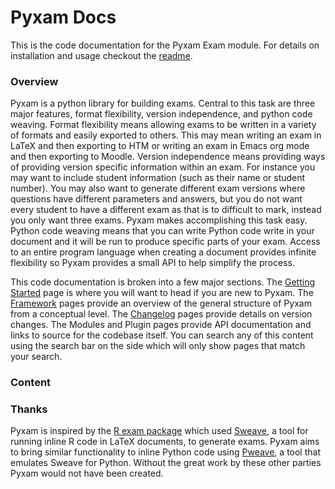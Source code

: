 # Pyxam Docs

This is the code documentation for the Pyxam Exam module. For details on installation and usage checkout the
[readme](https://github.com/balancededge/pyxam).

### Overview

Pyxam is a python library for building exams. Central to this task are three major features, format flexibility, version
independence, and python code weaving. Format flexibility means allowing exams to be written in a variety of formats and
easily exported to others. This may mean writing an exam in LaTeX and then exporting to HTM or writing an exam in Emacs
org mode and then exporting to Moodle. Version independence means providing ways of providing version specific
information within an exam. For instance you may want to include student information (such as their name or student
number). You may also want to generate different exam versions where questions have different parameters and answers,
but you do not want every student to have a different exam as that is to difficult to mark, instead you only want three
exams. Pyxam makes accomplishing this task easy. Python code weaving means that you can write Python code write in your
document and it will be run to produce specific parts of your exam. Access to an entire program language when creating
a document provides infinite flexibility so Pyxam provides a small API to help simplify the process.


 
This code documentation is broken into a few major sections. The [Getting Started](%/1_Getting_Started.html) page is where
you will want to head if you are new to Pyxam. The [Framework](%/Framework/0_index.html) pages provide an overview of the
general structure of Pyxam from a conceptual level. The [Changelog](%/Changelog/0_index.html) pages provide details on
version changes. The Modules and Plugin pages provide API documentation and links to source for the codebase itself. You
can search any of this content using the search bar on the side which will only show pages that match your search.


### Content

<!-- table -->



### Thanks

Pyxam is inspired by the [R exam package](https://cran.r-project.org/web/packages/exams/index.html) which used
[Sweave](https://www.statistik.lmu.de/~leisch/Sweave/), a tool for running inline R code in LaTeX documents, to generate
exams. Pyxam aims to bring similar functionality to inline Python code using [Pweave](http://mpastell.com/pweave/), a tool
that emulates Sweave for Python. Without the great work by these other parties Pyxam would not have been created.

